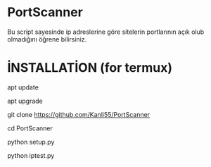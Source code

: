 # PortScanner
Bu script sayesinde ip adreslerine göre sitelerin portlarının açık olub olmadığını öğrene bilirsiniz.

# İNSTALLATİON (for termux)
apt update

apt upgrade


git clone https://github.com/Kanli55/PortScanner


cd PortScanner

python setup.py

python iptest.py
